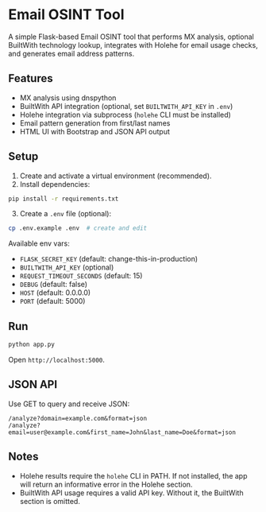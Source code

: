 # Email OSINT Tool

A simple Flask-based Email OSINT tool that performs MX analysis, optional BuiltWith technology lookup, integrates with Holehe for email usage checks, and generates email address patterns.

## Features
- MX analysis using dnspython
- BuiltWith API integration (optional, set `BUILTWITH_API_KEY` in `.env`)
- Holehe integration via subprocess (`holehe` CLI must be installed)
- Email pattern generation from first/last names
- HTML UI with Bootstrap and JSON API output

## Setup
1. Create and activate a virtual environment (recommended).
2. Install dependencies:

```bash
pip install -r requirements.txt
```

3. Create a `.env` file (optional):

```bash
cp .env.example .env  # create and edit
```

Available env vars:
- `FLASK_SECRET_KEY` (default: change-this-in-production)
- `BUILTWITH_API_KEY` (optional)
- `REQUEST_TIMEOUT_SECONDS` (default: 15)
- `DEBUG` (default: false)
- `HOST` (default: 0.0.0.0)
- `PORT` (default: 5000)

## Run
```bash
python app.py
```

Open `http://localhost:5000`.

## JSON API
Use GET to query and receive JSON:

```
/analyze?domain=example.com&format=json
/analyze?email=user@example.com&first_name=John&last_name=Doe&format=json
```

## Notes
- Holehe results require the `holehe` CLI in PATH. If not installed, the app will return an informative error in the Holehe section.
- BuiltWith API usage requires a valid API key. Without it, the BuiltWith section is omitted.
